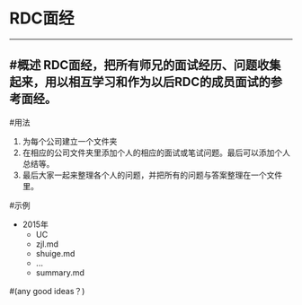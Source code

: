# RDC面经
---
#概述
RDC面经，把所有师兄的面试经历、问题收集起来，用以相互学习和作为以后RDC的成员面试的参考面经。
---
#用法
1. 为每个公司建立一个文件夹
2. 在相应的公司文件夹里添加个人的相应的面试或笔试问题。最后可以添加个人总结等。
3. 最后大家一起来整理各个人的问题，并把所有的问题与答案整理在一个文件里。

#示例
- 2015年
  - UC
   - zjl.md
   - shuige.md
   - ...
   - summary.md


#(any good ideas？)
